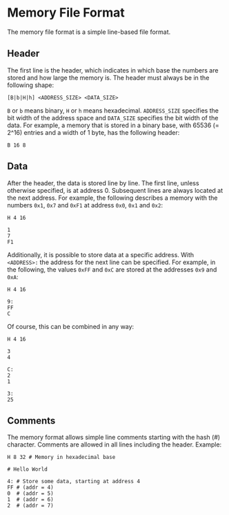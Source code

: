 # Memory File Format

The memory file format is a simple line-based file format.

## Header

The first line is the header, which indicates in which base the numbers are stored and how large the memory is. The header must always be in the following shape:

```rtmem
[B|b|H|h] <ADDRESS_SIZE> <DATA_SIZE>
```

`B` or `b` means binary, `H` or `h` means hexadecimal. `ADDRESS_SIZE` specifies the bit width of the address space and `DATA_SIZE` specifies the bit width of the data. For example, a memory that is stored in a binary base, with 65536 (= 2^16) entries and a width of 1 byte, has the following header:

```rtmem
B 16 8
```

## Data

After the header, the data is stored line by line. The first line, unless otherwise specified, is at address 0. Subsequent lines are always located at the next address. For example, the following describes a memory with the numbers `0x1`, `0x7` and `0xF1` at address `0x0`, `0x1` and `0x2`:

```rtmem
H 4 16

1
7
F1
```

Additionally, it is possible to store data at a specific address. With `<ADDRESS>:` the address for the next line can be specified. For example, in the following, the values `0xFF` and `0xC` are stored at the addresses `0x9` and `0xA`:

```rtmem
H 4 16

9:
FF
C
```

Of course, this can be combined in any way:

```rtmem
H 4 16

3
4

C:
2
1

3:
25
```

## Comments

The memory format allows simple line comments starting with the hash (#) character. Comments are allowed in all lines including the header. Example:

```rtmem
H 8 32 # Memory in hexadecimal base

# Hello World

4: # Store some data, starting at address 4
FF # (addr = 4)
0  # (addr = 5)
1  # (addr = 6)
2  # (addr = 7)
```
